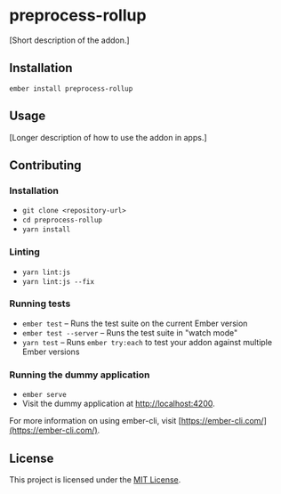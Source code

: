 preprocess-rollup
==============================================================================

[Short description of the addon.]

Installation
------------------------------------------------------------------------------

```
ember install preprocess-rollup
```


Usage
------------------------------------------------------------------------------

[Longer description of how to use the addon in apps.]


Contributing
------------------------------------------------------------------------------

### Installation

* `git clone <repository-url>`
* `cd preprocess-rollup`
* `yarn install`

### Linting

* `yarn lint:js`
* `yarn lint:js --fix`

### Running tests

* `ember test` – Runs the test suite on the current Ember version
* `ember test --server` – Runs the test suite in "watch mode"
* `yarn test` – Runs `ember try:each` to test your addon against multiple Ember versions

### Running the dummy application

* `ember serve`
* Visit the dummy application at [http://localhost:4200](http://localhost:4200).

For more information on using ember-cli, visit [https://ember-cli.com/](https://ember-cli.com/).

License
------------------------------------------------------------------------------

This project is licensed under the [MIT License](LICENSE.md).
